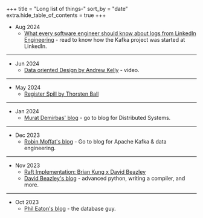 +++
title = "Long list of things-"
sort_by = "date"
extra.hide_table_of_contents = true
+++


* Aug 2024
  * [What every software engineer should know about logs from LinkedIn Engineering](https://engineering.linkedin.com/distributed-systems/log-what-every-software-engineer-should-know-about-real-time-datas-unifying) - read to know how the Kafka project was started at LinkedIn.
---
* Jun 2024
  * [Data oriented Design by Andrew Kelly](https://www.youtube.com/watch?v=IroPQ150F6c) - video.
---
* May 2024
  * [Register Spill  by Thorsten Ball](https://registerspill.thorstenball.com/)
---
* Jan 2024
  * [Murat Demirbas' blog](https://muratbuffalo.blogspot.com/) - go to blog for Distributed Systems.
---
* Dec 2023
  * [Robin Moffat's blog](https://rmoff.net/) - Go to blog for Apache Kafka & data engineering.
---
* Nov 2023
  * [Raft Implementation: Brian Kung x David Beazley](https://briankung.dev/2024/01/26/implementing-the-raft-consensus-algorithm-with-david-beazley/)
  * [David Beazley's blog](https://dabeaz.com/index.html) - advanced python, writing a compiler, and more.
---
* Oct 2023
  * [Phil Eaton's blog](https://eatonphil.com/) - the database guy.
